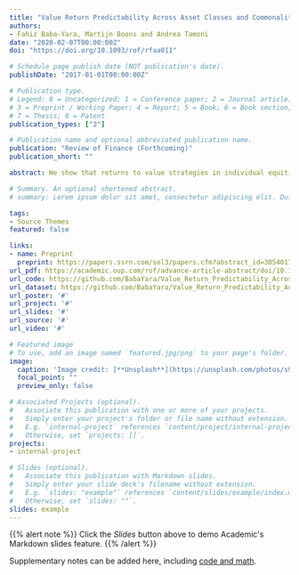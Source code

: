 ```yaml
---
title: "Value Return Predictability Across Asset Classes and Commonalities in Risk Premia"
authors:  
- Fahiz Baba-Yara, Martijn Boons and Andrea Tamoni
date: "2020-02-07T00:00:00Z"
doi: "https://doi.org/10.1093/rof/rfaa011"

# Schedule page publish date (NOT publication's date).
publishDate: "2017-01-01T00:00:00Z"

# Publication type.
# Legend: 0 = Uncategorized; 1 = Conference paper; 2 = Journal article;
# 3 = Preprint / Working Paper; 4 = Report; 5 = Book; 6 = Book section;
# 7 = Thesis; 8 = Patent
publication_types: ["2"]

# Publication name and optional abbreviated publication name.
publication: "Review of Finance (Forthcoming)"
publication_short: ""

abstract: We show that returns to value strategies in individual equities, industries, commodities, currencies, global government bonds, and global stock indexes are predictable in the time series by their respective value spreads. In all these asset classes, expected value returns vary by at least as much as their unconditional level. A single common component of the value spreads captures about two-thirds of value return predictability and the remainder is asset-class-specifc. We argue that common variation in value premia is consistent with rationally time-varying expected returns, because (i) common value is closely associated with standard proxies for risk premia, such as the dividend yield, intermediary leverage and illiquidity, and (ii) value premia are globally high in bad times.

# Summary. An optional shortened abstract.
# summary: Lorem ipsum dolor sit amet, consectetur adipiscing elit. Duis posuere tellus ac convallis placerat. Proin tincidunt magna sed ex sollicitudin condimentum.

tags:
- Source Themes
featured: false

links:
- name: Preprint
  preprint: https://papers.ssrn.com/sol3/papers.cfm?abstract_id=3054017
url_pdf: https://academic.oup.com/rof/advance-article-abstract/doi/10.1093/rof/rfaa011/5812791?redirectedFrom=fulltext
url_code: https://github.com/BabaYara/Value_Return_Predictability_Across_Asset_Classes_and_Commonalities_in_Risk_Premia
url_dataset: https://github.com/BabaYara/Value_Return_Predictability_Across_Asset_Classes_and_Commonalities_in_Risk_Premia/tree/master/Datasets
url_poster: '#'
url_project: '#'
url_slides: '#'
url_source: '#'
url_video: '#'

# Featured image
# To use, add an image named `featured.jpg/png` to your page's folder. 
image:
  caption: 'Image credit: [**Unsplash**](https://unsplash.com/photos/s9CC2SKySJM)'
  focal_point: ""
  preview_only: false

# Associated Projects (optional).
#   Associate this publication with one or more of your projects.
#   Simply enter your project's folder or file name without extension.
#   E.g. `internal-project` references `content/project/internal-project/index.md`.
#   Otherwise, set `projects: []`.
projects:
- internal-project

# Slides (optional).
#   Associate this publication with Markdown slides.
#   Simply enter your slide deck's filename without extension.
#   E.g. `slides: "example"` references `content/slides/example/index.md`.
#   Otherwise, set `slides: ""`.
slides: example
---
```


{{% alert note %}}
Click the *Slides* button above to demo Academic's Markdown slides feature.
{{% /alert %}}

Supplementary notes can be added here, including [code and math](https://sourcethemes.com/academic/docs/writing-markdown-latex/).
